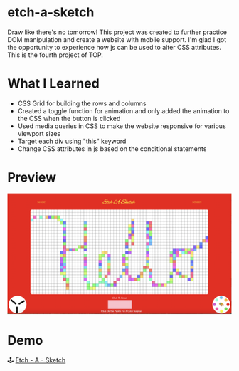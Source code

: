 # etch-a-sketch

Draw like there's no tomorrow! This project was created to further practice DOM manipulation and create a website with moblie support. 
I'm glad I got the opportunity to experience how js can be used to alter CSS attributes. 
This is the fourth project of TOP. 

# What I Learned 
  * CSS Grid for building the rows and columns 
  * Created a toggle function for animation and only added the animation to the CSS when the button is clicked
  * Used media queries in CSS to make the website responsive for various viewport sizes
  * Target each div using "this" keyword 
  * Change CSS attributes in js based on the conditional statements 

# Preview 
![My Image](sketch.png)

# Demo 
🕹 [Etch - A - Sketch]([https://bubblegumloco.github.io/etch-a-sketch/])
